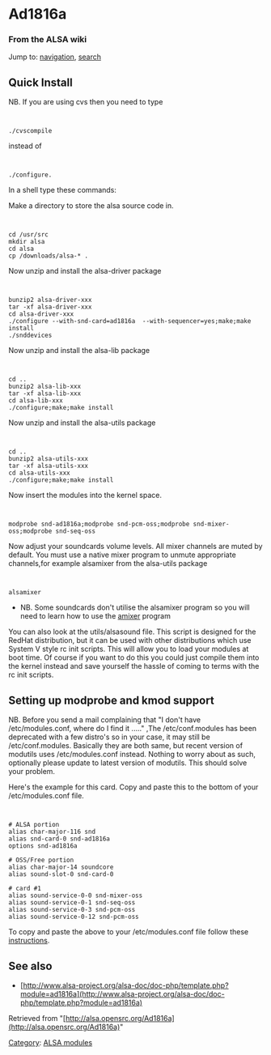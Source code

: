 Ad1816a
=======

### From the ALSA wiki

Jump to: [navigation](#mw-head), [search](#p-search)

Quick Install
-------------

NB. If you are using cvs then you need to type

` `

    ./cvscompile

instead of

` `

    ./configure.

In a shell type these commands:

Make a directory to store the alsa source code in.

` `

    cd /usr/src
    mkdir alsa
    cd alsa
    cp /downloads/alsa-* .

Now unzip and install the alsa-driver package

` `

    bunzip2 alsa-driver-xxx
    tar -xf alsa-driver-xxx
    cd alsa-driver-xxx
    ./configure --with-snd-card=ad1816a  --with-sequencer=yes;make;make install
    ./snddevices

Now unzip and install the alsa-lib package

` `

    cd ..
    bunzip2 alsa-lib-xxx
    tar -xf alsa-lib-xxx
    cd alsa-lib-xxx
    ./configure;make;make install

Now unzip and install the alsa-utils package

` `

    cd ..
    bunzip2 alsa-utils-xxx
    tar -xf alsa-utils-xxx
    cd alsa-utils-xxx
    ./configure;make;make install

Now insert the modules into the kernel space.

` `

    modprobe snd-ad1816a;modprobe snd-pcm-oss;modprobe snd-mixer-oss;modprobe snd-seq-oss

Now adjust your soundcards volume levels. All mixer channels are muted
by default. You must use a native mixer program to unmute appropriate
channels,for example alsamixer from the alsa-utils package

` `

    alsamixer

-   NB. Some soundcards don't utilise the alsamixer program so you will
    need to learn how to use the [amixer](/Amixer "Amixer") program

You can also look at the utils/alsasound file. This script is designed
for the RedHat distribution, but it can be used with other distributions
which use System V style rc init scripts. This will allow you to load
your modules at boot time. Of course if you want to do this you could
just compile them into the kernel instead and save yourself the hassle
of coming to terms with the rc init scripts.

Setting up modprobe and kmod support
------------------------------------

NB. Before you send a mail complaining that "I don't have
/etc/modules.conf, where do I find it ....." ,The /etc/conf.modules has
been deprecated with a few distro's so in your case, it may still be
/etc/conf.modules. Basically they are both same, but recent version of
modutils uses /etc/modules.conf instead. Nothing to worry about as such,
optionally please update to latest version of modutils. This should
solve your problem.

Here's the example for this card. Copy and paste this to the bottom of
your /etc/modules.conf file.

` `

    # ALSA portion
    alias char-major-116 snd
    alias snd-card-0 snd-ad1816a
    options snd-ad1816a

    # OSS/Free portion
    alias char-major-14 soundcore
    alias sound-slot-0 snd-card-0

    # card #1
    alias sound-service-0-0 snd-mixer-oss
    alias sound-service-0-1 snd-seq-oss
    alias sound-service-0-3 snd-pcm-oss
    alias sound-service-0-12 snd-pcm-oss

To copy and paste the above to your /etc/modules.conf file follow these
[instructions](/Instructions "Instructions").

See also
--------

-   [http://www.alsa-project.org/alsa-doc/doc-php/template.php?module=ad1816a](http://www.alsa-project.org/alsa-doc/doc-php/template.php?module=ad1816a)

Retrieved from
"[http://alsa.opensrc.org/Ad1816a](http://alsa.opensrc.org/Ad1816a)"

[Category](/Special:Categories "Special:Categories"): [ALSA
modules](/Category:ALSA_modules "Category:ALSA modules")

